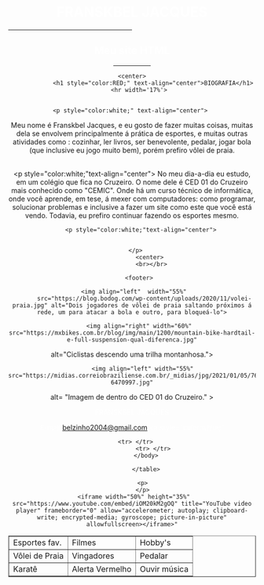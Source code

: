 <html>
  
  <head>
 <meta charset="utf-8">
    
  </head>
  <body background="https://i.gifer.com/19Mw.gif">
    <h1 style="color:White;"align="center">FRANSKBEL JACQUES</h1>
              <hr width='50%'>
      <center>
        <h2 style="color:white;" text-align="left">Meu site HTML</h2> <hr width='15%'>
        
    <center>
                <h1 style="color:RED;" text-align="center">BIOGRAFIA</h1>
        <hr width='17%'>

           
    <p style="color:white;" text-align="center"> 
  Meu nome é Franskbel Jacques, e eu gosto de fazer muitas coisas, muitas dela se envolvem principalmente á prática de esportes, e muitas outras atividades como : cozinhar, ler livros, ser benevolente, pedalar, jogar bola (que inclusive eu jogo muito bem), porém prefiro vôlei de praia.
            </p>  
        <p style="color:white;"text-align="center"> 
  No meu dia-a-dia eu estudo, em um colégio que fica no Cruzeiro. O nome dele é CED 01 do Cruzeiro mais conhecido como "CEMIC". Onde há um curso técnico de informática, onde você aprende, em tese, á mexer com computadores: como programar, solucionar problemas e inclusive a fazer um site como este que você está vendo. Todavia, eu prefiro continuar fazendo os esportes mesmo.
       
          <p style="color:white;"text-align="center"> 

         
      </p>
               <center> 
               <br></br>

        <footer>
       
      <img align="left"  width="55%" 
           src="https://blog.bodog.com/wp-content/uploads/2020/11/volei-praia.jpg" alt="Dois jogadores de vôlei de praia saltando próximos á rede, um para atacar a bola e outro, para bloqueá-lo">
          
        <img align="right" width="60%"       src="https://mxbikes.com.br/blog/img/main/1200/mountain-bike-hardtail-e-full-suspension-qual-diferenca.jpg"
 alt="Ciclistas descendo uma trilha montanhosa.">
         
          <img align="left" width="55%" src="https://midias.correiobraziliense.com.br/_midias/jpg/2021/01/05/766x527/1_cemidocruzeiro_site-6470997.jpg"
alt= "Imagem de dentro do CED 01 do Cruzeiro."
      > 
          <footer>
          <p style="color:white;"> FRANSKBEL JACQUES
               <p style="color:white;"> E-mail:belzinho2004@gmail.com <a style="color:white;" 
                               </a> </p>                                        <table border="1">
    <tbody>
    <tr>
      <td>Esportes fav.</td>
      <td>Filmes</td>
        <td>Hobby's </td>
      </tr>
      <tr>
        <td>Vôlei de Praia
         <td>Vingadores
           <td>Pedalar
                  </tr>
      <tr>
        <td>Karatê</td>
        <td>Alerta Vermelho</td>
        <td>Ouvir música</td>
          
      <tr> </tr>
                <tr> </tr>
            </body>
            
            </table>
          
          <p>
          </p>
     <iframe width="50%" height="35%" src="https://www.youtube.com/embed/iOM20kM2gOQ" title="YouTube video player" frameborder="0" allow="accelerometer; autoplay; clipboard-write; encrypted-media; gyroscope; picture-in-picture" allowfullscreen></iframe>"
          
          
</html>
